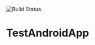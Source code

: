 ![Build Status](https://www.bitrise.io/app/4570ffdd95b3ecd6/status.svg?token=baqXv4qrv7XVxkNbOpYWbg&branch=master)

# TestAndroidApp
